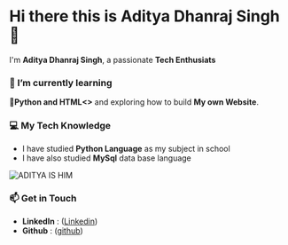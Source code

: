 # Hi there this is Aditya Dhanraj Singh👋

I'm **Aditya Dhanraj Singh**, a passionate **Tech Enthusiats** 
### 🌱 I’m currently learning
**🐍Python and HTML<>** and exploring how to build **My own Website**.

### 💻 My Tech Knowledge
- I have studied **Python Language** as my subject in school
- I have also studied **MySql** data base language

![ADITYA IS HIM](https://i.pinimg.com/736x/07/53/02/0753021842af5ecb8748282d33ffdffc.jpg)


### 📫 Get in Touch
- **LinkedIn** : ([Linkedin](https://www.linkedin.com/in/aditya-singh-6b7980377/))
- **Github** : ([github](https://github.com/adityasingh916))